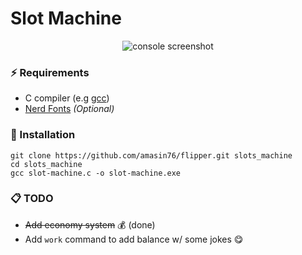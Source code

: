 # Slot Machine

<p align="center"><img src='https://i.imgur.com/Au8cMe1.png' alt="console screenshot"/></p>

### ⚡ Requirements

- C compiler (e.g <a href="https://gcc.gnu.org/install/binaries.html" target="_blank">gcc</a>)
- <a href="https://www.nerdfonts.com/font-downloads" target="_blank">Nerd Fonts</a> _(Optional)_

### 🚀 Installation

```
git clone https://github.com/amasin76/flipper.git slots_machine
cd slots_machine
gcc slot-machine.c -o slot-machine.exe
```

### 📋 TODO

- ~~Add economy system~~ 💰 (done)
- Add `work` command to add balance w/ some jokes 😋

